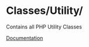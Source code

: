 # Classes/Utility/

Contains all PHP Utility Classes

[Documentation](https://docs.typo3.org/m/typo3/reference-coreapi/10.4/en-us/CodingGuidelines/CglPhp/PhpArchitecture/ModelingCrossCuttingConcerns/StaticMethods.html)
